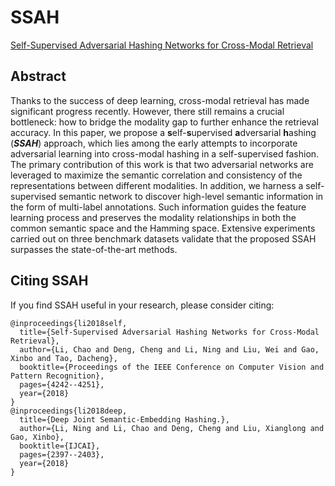 # SSAH
[Self-Supervised Adversarial Hashing Networks for Cross-Modal Retrieval](http://openaccess.thecvf.com/content_cvpr_2018/papers/Li_Self-Supervised_Adversarial_Hashing_CVPR_2018_paper.pdf)

## Abstract
Thanks to the success of deep learning, cross-modal retrieval has made significant progress recently. However, there still remains a crucial bottleneck: how to bridge the modality gap to further enhance the retrieval accuracy. In this paper, we propose a **s**elf-**s**upervised **a**dversarial **h**ashing (***SSAH***) approach, which lies among the early attempts to incorporate adversarial learning into cross-modal hashing in a self-supervised fashion. The primary contribution of this work is that two adversarial networks are leveraged to maximize the semantic correlation and consistency of the representations between different modalities. In addition, we harness a self-supervised semantic network to discover high-level semantic information in the form of multi-label annotations. Such information guides the feature learning process and preserves the modality relationships in both the common semantic space and the Hamming space. Extensive experiments carried out on three benchmark datasets validate that the proposed SSAH surpasses the state-of-the-art methods.

## Citing SSAH
If you find SSAH useful in your research, please consider citing:
```
@inproceedings{li2018self,
  title={Self-Supervised Adversarial Hashing Networks for Cross-Modal Retrieval},
  author={Li, Chao and Deng, Cheng and Li, Ning and Liu, Wei and Gao, Xinbo and Tao, Dacheng},
  booktitle={Proceedings of the IEEE Conference on Computer Vision and Pattern Recognition},
  pages={4242--4251},
  year={2018}
}
@inproceedings{li2018deep,
  title={Deep Joint Semantic-Embedding Hashing.},
  author={Li, Ning and Li, Chao and Deng, Cheng and Liu, Xianglong and Gao, Xinbo},
  booktitle={IJCAI},
  pages={2397--2403},
  year={2018}
}
```
